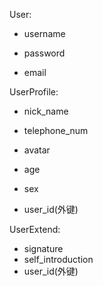 User:

- username

- password

- email

  



UserProfile:

- nick_name

- telephone_num
- avatar
- age
- sex
- user_id(外键)



UserExtend:

- signature
- self_introduction
- user_id(外键)











